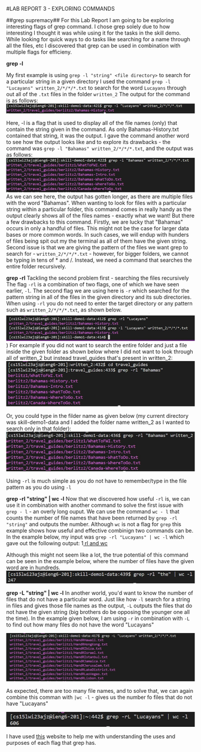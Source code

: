 #LAB REPORT 3 - EXPLORING COMMANDS

##grep supremacy##
For this Lab Report I am going to be exploring interesting flags of grep command. I chose grep solely due to how interesting I thought it was while using it for the tasks in the skill demo. 
While looking for quick ways to do tasks like searching for a name through all the files, etc I discovered that grep can be used in combination with multiple flags for efficieny. 

**grep -l**

My first example is using `grep -l "string" <file directory>` to search for a particular string in a given directory
I used the command `grep -l "Lucayans" written_2/*/*/*.txt` to search for the word `Lucayans` through out all of the `.txt` files in the folder `written_2` 
The output for the command is as follows:
![grep -l](https://github.com/madhoolikacvss/lab_rep_3/blob/main/grep%20l%20simple.jpg)

Here, -l is a flag that is used to display all of the file names (only) that contain the string given in the command. As only Bahamas-History.txt contained that string, it was the output.
I  gave the command another word to see how the output looks like and to explore its drawbacks - the command was `grep -l "Bahamas" written_2/*/*/*.txt`, and the output was as follows:
![Bahamas](https://github.com/madhoolikacvss/lab_rep_3/blob/main/grep%20l%20bahamas.jpg)
As we can see here, the output has gotten longer, as there are multiple files with the word "Bahamas". When wanting to look for files with a particular string within a particular folder, this command comes in really handy as the output clearly shows all of the files names - exactly what we want!
But there a few drawbacks to this command. Firstly, we are lucky that "Bahamas" occurs in only a handful of files. This might not be the case for larger data bases or more common words. In such cases, we will endup with hunders of files being spit out my the terminal as all of them have the given string. 
Second issue is that we are giving the pattern of the files we want grep to search for - `written_2/*/*/*.txt` - however, for bigger folders, we cannot be typing in tens of * and /. Instead, we need a command that searches the entire folder recursively.

**grep -rl**
Tackling the second problem first - searching the files recursively
The flag `-rl` is a combination of two flags, one of which we have seen earlier, `-l`. The second flag we are using here is `-r` which searched for the pattern string in all of the files in the given directory and its sub directories.
When using `-rl` you do not need to enter the target directory or any pattern such as `written_2/*/*/*.txt`, as shown below. 
![-rl](https://github.com/madhoolikacvss/lab_rep_3/blob/main/grep%20rl.jpg)
)
For example if you did not want to search the entire folder and just a file inside the given folder as shown below where I did not want to look through all of written_2 but instead travel_guides that's present in written_2:
![travel](https://github.com/madhoolikacvss/lab_rep_3/blob/main/cd%20into%20travel.jpg)

Or, you could type in the filder name as given below (my current directory was skill-demo1-data and I added the folder name written_2 as I wanted to search only in that folder):
![typing in folder name](https://github.com/madhoolikacvss/lab_rep_3/blob/main/not%20travel.jpg)

Using `-rl` is much simple as you do not have to remember/type in the file pattern as you do using `-l`

**grep -rl "string" | wc -l**
Now that we discovered how useful `-rl` is, we can use it in combination with another command to solve the first issue with `grep - l` - an overly long ouput.
We can use the command `wc - l` that counts the number of file names that have been returned by `grep -rl "string"` and outputs the number.
Although `wc` is not a flag for `grep` this example shows how useful and effective combinign two commands can be. 
In the example below, my input was `grep -rl "Lucayans" | wc -l` which gave out the following output:
1[ rl and wc](https://github.com/madhoolikacvss/lab_rep_3/blob/main/rl%20and%20wc%20example%201.jpg)

Although this might not seem like a lot, the true potential of this command can be seen in the example below, where the number of files have the given word are in hundreds.
![rl wc ex 2](https://github.com/madhoolikacvss/lab_rep_3/blob/main/rl%20and%20wc%20example%202.jpg)

**grep -L "string" | wc -l**
In another world, you'd want to know the number of files that do not have a particular word. 
Just like how `-l` search for a string in files and gives those file names as the output, `-L` outputs the files that do not have the given string (big brothers do be opposing the younger one all the time). 
In the example given below, I am using `-r` in combination with `-L` to find out how many files do not have the word "Lucayans"


![big L](https://github.com/madhoolikacvss/lab_rep_3/blob/main/grep%20L.jpg)

As expected, there are too many file names, and to solve that, we can again combine this comman with `|wc -l` - gives us the number fo files that do not have "Lucayans"


![not L and wc](https://github.com/madhoolikacvss/lab_rep_3/blob/main/not%20rl%20and%20wc.jpg)


I have used [this](https://www.vogella.com/tutorials/UnixGrep/article.html) website to help me with understanding the uses and purposes of each flag that grep has. 
